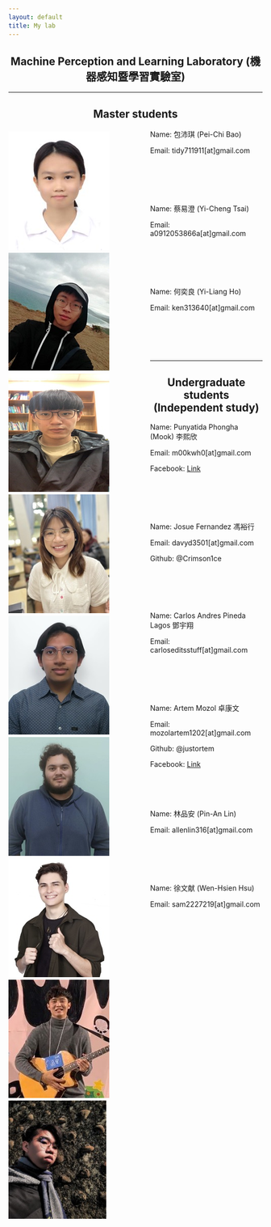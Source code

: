 ```yaml
---
layout: default
title: My lab
---
```


<h2 style="text-align: center">Machine Perception and Learning Laboratory (機器感知暨學習實驗室)</h2>

<hr>

<h2 style="text-align: center">Master students</h2>

<img src="Pei-Chi.png" align="left" style="margin-top:5px; margin-right:81px" alt="Pei-Chi"/>

Name: 包沛琪 (Pei-Chi Bao)

Email: tidy711911[at]gmail.com

<br/>

<br/>

<br/>

<br/>

<img src="Yi-Cheng.png" align="left" style="margin-top:5px; margin-right:81px" alt="Yi-Cheng"/>

Name: 蔡易澄 (Yi-Cheng Tsai)

Email: a0912053866a[at]gmail.com

<br/>

<br/>

<br/>

<br/>

<img src="Yi-Liang.png" align="left" style="margin-top:5px; margin-right:81px" alt="Yi-Liang"/>

Name: 何奕良 (Yi-Liang Ho)

Email: ken313640[at]gmail.com

<br/>

<br/>

<br/>

<br/>

<hr>

<h2 style="text-align: center">Undergraduate students (Independent study)</h2>

<img src="mook.png" align="left" style="margin-top:5px; margin-right:81px" alt="mook"/>

Name: Punyatida Phongha (Mook) 李熙欣

Email: m00kwh0[at]gmail.com

Facebook: [Link](https://www.facebook.com/profile.php?id=100068630199520&mibextid=LQQJ4d)

<br/>

<br/>

<br/>

<br/>

<img src="josue.png" align="left" style="margin-top:5px; margin-right:81px" alt="josue"/>

Name: Josue Fernandez 馮裕行

Email: davyd3501[at]gmail.com

Github: @Crimson1ce

<br/>

<br/>

<br/>

<br/>

<img src="carlos.png" align="left" style="margin-top:5px; margin-right:81px" alt="carlos"/>

Name: Carlos Andres Pineda Lagos 鄧宇翔

Email: carloseditsstuff[at]gmail.com

<br/>

<br/>

<br/>

<br/>

<img src="artem.png" align="left" style="margin-top:5px; margin-right:81px" alt="artem"/>

Name: Artem Mozol 卓康文

Email: mozolartem1202[at]gmail.com

Github: @justortem

Facebook: [Link](https://www.facebook.com/profile.php?id=100008204259733&mibextid=LQQJ4d)

<br/>

<br/>

<br/>

<img src="Pin-An.png" align="left" style="margin-top:5px; margin-right:81px" alt="Pin-An"/>

Name: 林品安 (Pin-An Lin)

Email: allenlin316[at]gmail.com

<br/>

<br/>

<br/>

<br/>

<img src="Wen-Hsien.png" align="left" style="margin-top:5px; margin-right:81px" alt="Wen-Hsien"/>

Name: 徐文献 (Wen-Hsien Hsu)

Email: sam2227219[at]gmail.com

<br/>

<br/>

<br/>

<br/>

<!--

<img src="Chun-Tai.png" align="left" style="margin-top:5px; margin-right:81px" alt="Chun-Tai"/>

Name: 陳均岱 (Chun-Tai Chen)

Email: jundaic0[at]gmail.com

<br/>

<br/>

<br/>

<br/>

<img src="Meng-Hao.png" align="left" style="margin-top:5px; margin-right:81px" alt="Meng-Hao"/>

Name: 謝孟澔 (Meng-Hao Hsieh)

Email: smh642800[at]gmail.com

<br/>

<br/>

<br/>

<br/>

<hr>

<img src="Yi-Chung.png" align="left" style="margin-top:5px; margin-right:81px" alt="Yi-Chung"/>

姓名: 陳奕中

電子信箱: timmy900310[at]gmail.com

<br/>

<br/>

<br/>

<br/>

<img src="Jing-Han.png" align="left" style="margin-top:5px; margin-right:81px" alt="Jing-Han"/>

姓名: 廖經翰


電子信箱: han888neo999[at]gmail.com

<br/>

<br/>

<br/>

<hr>

<h2 style="text-align: center">Alumni</h2>

<img src="Yi-Pin.png" align="left" style="margin-top:5px; margin-right:81px" alt="Yi-Pin"/>

姓名: 羅壹聘

電子信箱: yeepii1201[at]gmail.com

<br/>

<br/>

<br/>

<br/>

<img src="Cheng-Jhih.png" align="left" style="margin-top:5px; margin-right:81px" alt="Cheng-Jhih"/>

姓名: 王成志

電子信箱: qazwsxedc123789jkl[at]gmail.com

<br/>

<br/>

<br/>

<br/>

<img src="Wei-Cheng.png" align="left" style="margin-top:5px; margin-right:81px" alt="Wei-Cheng"/>

姓名: 黃偉誠

電子信箱: a0928778469[at]gmail.com

<br/>

<br/>

<br/>

<br/>

<img src="Zih-Hao.png" align="left" style="margin-top:5px; margin-right:81px" alt="Zih-Hao"/>

姓名: 黃梓豪

電子信箱: abc021789[at]gmail.com

<br/>

<br/>

<br/>

<br/>

<img src="Li-Yi.png" align="left" style="margin-top:5px; margin-right:81px" alt="Li-Yi"/>

姓名: 毛力毅

電子信箱: truck010101[at]gmail.com

<br/>

<br/>

<br/>

<br/>

<img src="Kun-Hsing.png" align="left" style="margin-top:5px; margin-right:81px" alt="Kun-Hsing"/>

姓名: 蔣昆興

電子信箱: neverleave0916[at]gmail.com

<br/>

<br/>

<br/>

<br/>

<img src="Jiao-Chuan.png" align="left" style="margin-top:5px; margin-right:81px" alt="Jiao-Chuan"/>

姓名: 黃教全

電子信箱: a3813065a[at]gmail.com

<br/>

<br/>

<br/>

<br/>

<img src="You-Lin.png" align="left" style="margin-top:5px; margin-right:81px" alt="You-Lin"/>

姓名: 林宥霖

電子信箱: sjisjisji0[at]gmail.com

<br/>

<br/>

<br/>

<br/>

<img src="Guei-Mei.png" align="left" style="margin-top:5px; margin-right:81px" alt="Guei-Mei"/>

姓名: 林桂梅

電子信箱: s9352816[at]gmail.com

<br/>

<br/>

<br/>

<br/>

<img src="Pei-Hua.png" align="left" style="margin-top:5px; margin-right:81px" alt="Pei-Hua"/>

姓名: 黃珮華

電子信箱: ilu6361972[at]gmail.com

<br/>

<br/>

<br/>

<br/>

<img src="Yu-Zhe.png" align="left" style="margin-top:5px; margin-right:81px" alt="Yu-Zhe"/>

姓名: 歐宇哲

電子信箱: e96031001[at]gmail.com

<br/>

<br/>

<br/>

<br/>

<img src="Pin-Hao.png" align="left" style="margin-top:5px; margin-right:81px" alt="Pin-Hao"/>

姓名: 陳品澔

電子信箱: hank85293[at]gmail.com

<br/>

<br/>

<br/>

<br/>

<img src="Ting-Wei.png" align="left" style="margin-top:5px; margin-right:81px" alt="Ting-Wei"/>

姓名: 張廷瑋

電子信箱: willie20230[at]gmail.com

<br/>

<br/>

<br/>

<br/>

<img src="Ming-Yu.png" align="left" style="margin-top:5px; margin-right:81px" alt="Ming-Yu"/>

姓名: 呂明育

電子信箱: mebius31111[at]gmail.com

<br/>

<br/>

<br/>

<br/>

<h2 style="text-align: center">Former employees</h2>

<img src="Hsin-Yi.png" align="left" style="margin-top:5px; margin-right:81px" alt="Hsin-Yi"/>

姓名: 盧欣依

電子信箱: yiyi.1896[at]gmail.com

<br/>

<br/>

<br/>

<br/>

<img src="Yi-Hsun.png" align="left" style="margin-top:5px; margin-right:81px" alt="Yi-Hsun"/>

姓名: 林怡瑄

電子信箱: atlantis1220alsa[at]gmail.com

<br/>

<br/>

<br/>

<hr>
-->

